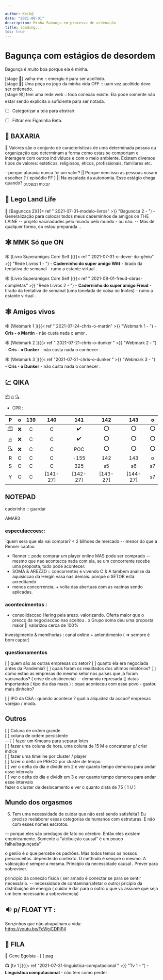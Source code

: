 ```yaml
---

author: Keik@
date: "2021-08-01"
description: Minha Babunça em processo de ordenação
title: loading...
toc: true
---
```


#  Bagunça com estágios de desordem  

Bagunça é muito boa porque ela é minha. 


[stage :space_invader:] valha-me :: emergiu é para ser acolhido.   
[stage :jigsaw:] Uma peça no jogo da minha vida OFF   :: uam vez acolhido deve ser ordenado.  
[stage :spider_web:] tem uma rede web :: toda conexão existe. Ela pode somente não estar sendo explicita o suficiente para ser notada.  

 - [ ] Categorizar a teia para abstrair
 - [ ] Filtrar em Figminha Beta.



## :space_invader: **BAXARIA**
:space_invader: Valores são o conjunto de características de uma determinada pessoa ou organização que determinam a forma como estas se comportam e interagem com outros indivíduos e com o meio ambiente. Existem diversos tipos de valores: estéticos, religiosos, éticos, profissionais, familiares etc.

*-*  porque ataraxia nunca foi um valor? || Porque nem isso as pessoas ousam escolher ? ( episódio FF ) || Na escalada da autonomia. Esse estágio chega quando? <sub>01/08/21 #10:37</sub>



## :jigsaw: Lego Land Life 


:jigsaw:  [Baguncca 2]({{< ref " 2021-07-31-modelo-livros" >}} "Baguncca 2 - ") - Generalização para colocar todos meus caderninhos de amigos on THE LAINE -- projeto vacinadudes pelo mundo pelo mundo - ou não. -- Mas de qualquer forma, eu estou preparada...   


## :spider_web: **MMK Só que ON** 


:spider_web: [Livro Superamigos Core Self ]({{< ref " 2021-07-31-o-dever-do-gênio" >}} 
"Rede Livros 1 - ") - 
**Caderninho do super amigo Witt**  - tirado da tentativa de semanal  - rumo a estante virtual . 

:spider_web: [Livro Superamigos Core Self ]({{< ref " 2021-08-01-freud-obras-completas" >}} 
"Rede Livros 2 - ") - 
**Caderninho do super amigo Freud**  - tirado da tentativa de semanal (uma tonelada de coisa no Inotes)  - rumo a estante virtual . 


## :spider_web: **Amigos vivos**

:spider_web: [Webmark 1 ]({{< ref " 2021-07-24-chris-o-martin" >}} 
"Webmark 1 - ") - **Cris - o Martin**  - não custa nada o amor . 

:spider_web: [Webmark 2 ]({{< ref " 2021-07-21-chris-o-dunker " >}} 
"Webmark 2 - ") - **Cris - o Dunker**  - não custa nada o conhecer . 

:spider_web: [Webmark 3 ]({{< ref "2021-07-21-chris-o-dunker " >}} 
"Webmark 3 - ") - **Cris - o Dunker**  - não custa nada o conhecer . 


## :chart:	QIKA
[:package:](https://docs.google.com/spreadsheets/d/1pax3pgnSFBz3Q5Qth2L-VGMBNcLK3GxRTvvmUzoBvAs/edit#gid=858140770)
[:fire:](https://docs.google.com/spreadsheets/d/1Vay3-Hnr5bqWiBqMoYdsplAqYICKsJvtnNQQ5d4spr0/edit#gid=1921497335)
[:mag:](https://docs.google.com/spreadsheets/d/1MF45b-yUrEMOwokSKqxKEZ4Z3MqQzQKYtoERVVD8k8w/edit#gid=1008255822)

- CPR :


| P 	| o 	| 139 	| 140 	| 141 	| 142 	| 143 	| o 
|:---:	|:---:	|:---:	|:---:	|:---:	|:---:	|:---:	|:---:	|
| [:package:](https://docs.google.com/spreadsheets/d/1pax3pgnSFBz3Q5Qth2L-VGMBNcLK3GxRTvvmUzoBvAs/edit#gid=858140770)	| :x: | C	| C	|:heavy_check_mark:	| :o:	| :o:	| :o:
| [:fire:](https://docs.google.com/spreadsheets/d/1Vay3-Hnr5bqWiBqMoYdsplAqYICKsJvtnNQQ5d4spr0/edit#gid=1921497335) 	| :x: | C	| C	|:heavy_check_mark:| :o:	| :o:	| :o:
| [:mag:](https://docs.google.com/spreadsheets/d/1MF45b-yUrEMOwokSKqxKEZ4Z3MqQzQKYtoERVVD8k8w/edit#gid=1008255822) 	| :x: | C	| C	| POC | :o:	| :o:	| :o:
| R 	| C 	| C 	| C 	| -155 	| 142 	| 143 	| o 	
| S 	| C 	| C 	| C 	| 325 	| s5 	| s6 	| s7 	|
| Y 	| C 	| C 	| [141-27] 	| [142-27] 	| [143-27] 	| [144-27] 	| s7 	|





## NOTEPAD

caderinho :: guardar


AMAR3 

### especulaccoes::
´quem sera que ela vai comprar? 
< 2 bilhoes de mercado -- menor do que a Renner captou 
 - Renner :: pode comprar um player online MAS pode ser comprado 
-- mesmo que nao acontecca nada com ela, se um concorrente recebe uma proposta, tudo pode acontecer. 
- SOMA & AREZZO :: concorrentes e vivendo 
C & A tambem
analise da aquisiccao da Hergin vasa nas demais. porque o SETOR está acreditando 
- menos concorrencia, + volta das abertuas com as vacinas sendo aplicadas. 







### acontecimentos :
- consolidaccao
Hering pela arezo. valorizando. Oferta maior que o precco da negociaccao
nao aceitou . 
o Grupo soma deu uma proposta maior || valorizou cerca de 100%

investgimento & memlhorias : canal online + antendimento ( => sempre é bom captar)



### questionamentos 
[ ] quem são as outras empresas do setor?
[ ] quanto ela era negociada antes da Pandemia?
[ ] quais foram os resultados dos ultimos relatórios?
[ ] como estao as empresas do mesmo setor nos países que já foram vacianados?
( crise de abstinencia)  -- demanda represada
[] datas importantes ( tipo dia das maes ) : oque aconteceu com esse povo - gastou mais dinheiro?

[ ] IPO da C&A : quando acontece ? qual a aliquidez da accao?
empresas varejao / moda. 


## Outros 

[ ] Coluna de ordem grande  
[ ] coluna de ordem persistente  
-- [ ] fazer um Kmeans para separar lotes  
[ ] fazer uma coluna de hora. uma coluna de 15 M e concatenar p/ criar indice  
[ ] fazer uma timeline por cluster / player  
[ ] fazer o delta de PRECO por cluster de tempo  
[ ] ver o delta do dia e dividir em 2 e ver quanto tempo demorou para andar esse intervalo  
[ ] ver o delta do dia e dividir em  3 e ver quanto tempo demorou para andar esse intervalo  
fazer o cluster de deslocamento e ver o quanto dista de 75 ( 1 U )  

## Mundo dos orgasmos 

5. Tem uma necessidade de cuidar  que não está sendo satisfeita?
Eu preciso reelaborar essas categorias de humanos com estruturas. E não com esses nomes escrotos. 

-- porque eles são predaços de fato no cérebro. 
Então eles existem empiricamente. Somente a "atribuição causal" é um pouco falha/bagunçada"

o geniio é o que percebe os padrões. Mas todos temos os nossos preconceitos. depende do contexto. O methodo é sempre o mesmo. A valoração é sempre a mesma. 
Principio da necessidade causal . Prever para sobreviver. 


principio da conexão física ( ser amado é conectar se para se sentir necessário.  -- necessidade de contaminar/afetar o outro) 
pricipio da distribuição de energia ( cuidar é dar para o outro o que vc assume que seja um bem necessário a sobrevivencia) 


## :sound:	p/ FLOAT YT : 

Sonzinhos que não atrapalham a vida:  
https://youtu.be/FcWgjCDPiP4


## :running: FILA

 :closed_book:	 Gene Egoísta - [ ] pag 

 :tv: [tv 1 ]({{< ref "2021-07-31-linguistica-computacional " >}} 
 "Tv 1 - ") - **Linguística computacional**  - não tem como perder . 


